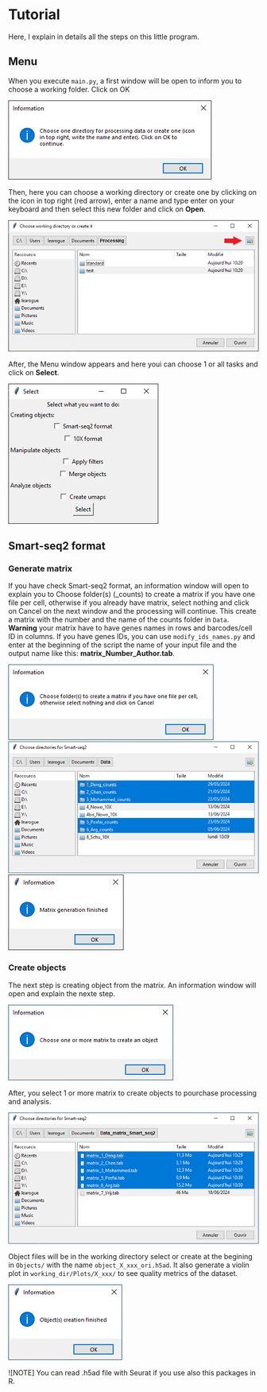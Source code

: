 # Tutorial

Here, I explain in details all the steps on this little program.

## Menu
When you execute `main.py`, a first window will be open to inform you to choose a working folder. Click on OK

![1st window](Images_tutorial/1.png)

Then, here you can choose a working directory or create one by clicking on the icon in top right (red arrow), enter a name and type enter on your keyboard and then select this new folder and click on **Open**.

![Menu](Images_tutorial/2.png)

After, the Menu window appears and here youi can choose 1 or all tasks and click on **Select**.

![Choose process directory](Images_tutorial/3.png)

## Smart-seq2 format

### Generate matrix
If you have check Smart-seq2 format, an information window will open to explain you to Choose folder(s) (_counts) to create a matrix if you have one file per cell, otherwise if you already have matrix, select nothing and click on Cancel on the next window and the processing will continue. This create a matrix with the number and the name of the counts folder in `Data`.
**Warning** your matrix have to have genes names in rows and barcodes/cell ID in columns. If you have genes IDs, you can use `modify_ids_names.py` and enter at the beginning of the script the name of your input file and the output name like this: **matrix_Number_Author.tab**.

![Window 2](Images_tutorial/4.png) ![Window 3](Images_tutorial/6.png)![Window 4](Images_tutorial/7.png)

### Create objects
The next step is creating object from the matrix. An information window will open and explain the nexte step.

![Window 4](Images_tutorial/8.png)

After, you select 1 or more matrix to create objects to pourchase processing and analysis.

![Window 5](Images_tutorial/10.png)

Object files will be in the working directory select or create at the begining in `Objects/` with the name `object_X_xxx_ori.h5ad`. It also generate a violin plot in `working_dir/Plots/X_xxx/` to see quality metrics of the dataset.

![Window 6](Images_tutorial/11.png)

  ![NOTE] 
  You can read .h5ad file with Seurat if you use also this packages in R.


